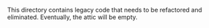 This directory contains legacy code that needs to be refactored and eliminated. Eventually, the attic will be empty.
